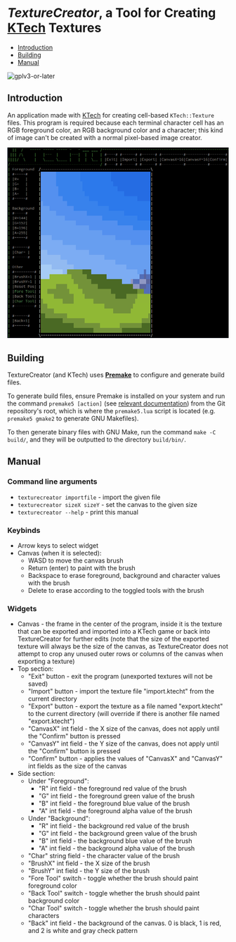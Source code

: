 # _TextureCreator_, a Tool for Creating [KTech](https://github.com/TheRealKaup/KTech) Textures

- [Introduction](#introduction)
- [Building](#building)
- [Manual](#manual)

![gplv3-or-later](https://www.gnu.org/graphics/gplv3-or-later.png)

## Introduction

An application made with [KTech](https://github.com/TheRealKaup/KTech) for creating cell-based `KTech::Texture` files. This program is required because each terminal character cell has an RGB foreground color, an RGB background color and a character; this kind of image can't be created with a normal pixel-based image creator.

![TextureCreator Screenshot](https://github.com/TheRealKaup/TheRealKaup/blob/main/texturecreatorscreenshot.png)

## Building

TextureCreator (and KTech) uses **[Premake](https://premake.github.io/)** to configure and generate build files.

To generate build files, ensure Premake is installed on your system and run the command `premake5 [action]` (see [relevant documentation](https://premake.github.io/docs/Using-Premake)) from the Git repository's root, which is where the `premake5.lua` script is located (e.g. `premake5 gmake2` to generate GNU Makefiles).

To then generate binary files with GNU Make, run the command `make -C build/`, and they will be outputted to the directory `build/bin/`.

## Manual

### Command line arguments

- `texturecreator importfile` - import the given file
- `texturecreator sizeX sizeY` - set the canvas to the given size
- `texturecreator --help` - print this manual

### Keybinds

- Arrow keys to select widget
- Canvas (when it is selected):
    - WASD to move the canvas brush
    - Return (enter) to paint with the brush
    - Backspace to erase foreground, background and character values with the brush
    - Delete to erase according to the toggled tools with the brush
 
### Widgets

- Canvas - the frame in the center of the program, inside it is the texture that can be exported and imported into a KTech game or back into TextureCreator for further edits (note that the size of the exported texture will always be the size of the canvas, as TextureCreator does not attempt to crop any unused outer rows or columns of the canvas when exporting a texture)
- Top section:
    - "Exit" button - exit the program (unexported textures will not be saved)
    - "Import" button - import the texture file "import.ktecht" from the current directory
    - "Export" button - export the texture as a file named "export.ktecht" to the current directory (will override if there is another file named "export.ktecht")
    - "CanvasX" int field - the X size of the canvas, does not apply until the "Confirm" button is pressed
    - "CanvasY" int field - the Y size of the canvas, does not apply until the "Confirm" button is pressed
    - "Confirm" button - applies the values of "CanvasX" and "CanvasY" int fields as the size of the canvas
- Side section:
    - Under "Foreground":
        - "R" int field - the foreground red value of the brush
        - "G" int field - the foreground green value of the brush
        - "B" int field - the foreground blue value of the brush
        - "A" int field - the foreground alpha value of the brush
    - Under "Background":
        - "R" int field - the background red value of the brush
        - "G" int field - the background green value of the brush
        - "B" int field - the background blue value of the brush
        - "A" int field - the background alpha value of the brush
    - "Char" string field - the character value of the brush
    - "BrushX" int field - the X size of the brush
    - "BrushY" int field - the Y size of the brush
    - "Fore Tool" switch - toggle whether the brush should paint foreground color
    - "Back Tool" switch - toggle whether the brush should paint background color
    - "Char Tool" switch - toggle whether the brush should paint characters
    - "Back" int field - the background of the canvas. 0 is black, 1 is red, and 2 is white and gray check pattern
